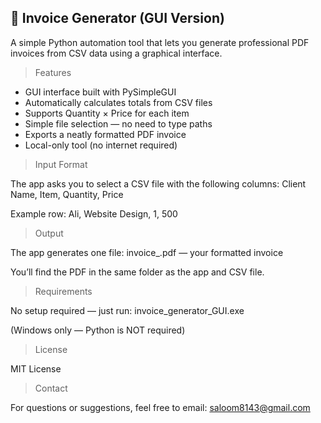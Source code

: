📄 Invoice Generator (GUI Version)
-----------------------------------
A simple Python automation tool that lets you generate professional PDF invoices from CSV data using a graphical interface.



> Features
- GUI interface built with PySimpleGUI  
- Automatically calculates totals from CSV files  
- Supports Quantity × Price for each item  
- Simple file selection — no need to type paths  
- Exports a neatly formatted PDF invoice  
- Local-only tool (no internet required)



> Input Format

The app asks you to select a CSV file with the following columns:
Client Name, Item, Quantity, Price

Example row:
Ali, Website Design, 1, 500



> Output

The app generates one file:
invoice_<Client Name>.pdf — your formatted invoice

You’ll find the PDF in the same folder as the app and CSV file.



> Requirements

No setup required — just run:
invoice_generator_GUI.exe

(Windows only — Python is NOT required)



> License

MIT License



> Contact

For questions or suggestions, feel free to email: saloom8143@gmail.com
